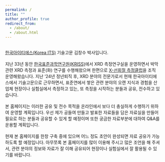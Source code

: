 ```yaml
---
permalink: /
title: ""
author_profile: true
redirect_from: 
  - /about/
  - /about.html
---
```


<br><a href="http://koreaits.com/">한국아이티에스(Korea ITS)</a> 기술고문 김창수 박사입니다.<br>
<br>지난 33년 동안 <a href="https://www.kriss.re.kr/">한국표준과학연구원(KRISS)</a>에서 XRD 측정연구실을 운영하면서 박막 관련 XRD 측정과 표준(화) 연구를 수행해왔으며 한편으로 <a href="https://www.metclub.re.kr/diffraction.do">X-선회절 측정클럽</a>을 조직 운영해왔습니다. 지난 ‘24년 정년퇴직 후, XRD 분야의 전문가로서 현재 한국아이티에스에서 기술고문으로 근무하면서, 표준연에서 쌓은 관련 분야의 오랜 지식과 경험을 산업체 현장이나 실험실에서 측정하고 있는, 또 측정을 시작하는 분들과 공유, 전수하고 있습니다.<br>
<br>본 홈페이지는 이러한 공유 및 전수 목적을 온라인에서 보다 더 충실하게 수행하기 위하여 운영할 계획입니다. 우선 제가 공들여 만들고 발표한 자료들을 담은 자료실을 만들어 필요로 하는 분들과 공유할 수 있게 할 예정이며 또한 궁금한 자료부분에 대하여 Q&A를 운용할 계획입니다.<br>
<br>현재 본 홈페이지를 한창 구축 중에 있으며 어느 정도 초안이 완성되면 자료 공유가 가능하도록 할 예정입니다. 아무쪼록 본 홈페이지를 많이 이용해 주시고 많은 조언을 해 주셔서, 관련 분야의 정보와 자료가 잘 이해 공유되어 현장이나 실험실에서 잘 활용될 수 있기를 바랍니다.<br>

<!-- 자격사항 및 전문기술
======


For more info
------
Email please! -->
